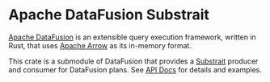 <!---
  Licensed to the Apache Software Foundation (ASF) under one
  or more contributor license agreements.  See the NOTICE file
  distributed with this work for additional information
  regarding copyright ownership.  The ASF licenses this file
  to you under the Apache License, Version 2.0 (the
  "License"); you may not use this file except in compliance
  with the License.  You may obtain a copy of the License at

    http://www.apache.org/licenses/LICENSE-2.0

  Unless required by applicable law or agreed to in writing,
  software distributed under the License is distributed on an
  "AS IS" BASIS, WITHOUT WARRANTIES OR CONDITIONS OF ANY
  KIND, either express or implied.  See the License for the
  specific language governing permissions and limitations
  under the License.
-->

# Apache DataFusion Substrait

[Apache DataFusion] is an extensible query execution framework, written in Rust, that uses [Apache Arrow] as its in-memory format.

This crate is a submodule of DataFusion that provides a [Substrait] producer and consumer for DataFusion
plans. See [API Docs] for details and examples.

[apache arrow]: https://arrow.apache.org/
[apache datafusion]: https://datafusion.apache.org/
[substrait]: https://substrait.io
[api docs]: https://docs.rs/datafusion-substrait/latest
